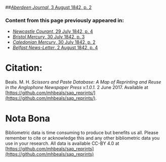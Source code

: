 ##[*Aberdeen Journal*, 3 August 1842, p. 2](https://mhbeals.github.io/sap_html/Aberdeen-Journal/Aberdeen-Journal-3-August-1842-p-2)

### Content from this page previously appeared in:
+ [*Newcastle Courant*, 29 July 1842, p. 4](https://mhbeals.github.io/sap_html/Newcastle-Courant/Newcastle-Courant-29-July-1842-p-4)
+ [*Bristol Mercury*, 30 July 1842, p. 3](https://mhbeals.github.io/sap_html/Bristol-Mercury/Bristol-Mercury-30-July-1842-p-3)
+ [*Caledonian Mercury*, 30 July 1842, p. 2](https://mhbeals.github.io/sap_html/Caledonian-Mercury/Caledonian-Mercury-30-July-1842-p-2)
+ [*Belfast News-Letter*, 2 August 1842, p. 4](https://mhbeals.github.io/sap_html/Belfast-News-Letter/Belfast-News-Letter-2-August-1842-p-4)
                    
# Citation: 

Beals. M. H. *Scissors and Paste Database: A Map of Reprinting and Reuse in the Anglophone Newspaper Press v.1.0.1.* 2 June 2017. Available at [https://github.com/mhbeals/sap_reprints/](https://github.com/mhbeals/sap_reprints/). 
                    
# Nota Bona

Bibliometric data is time consuming to produce but benefits us all. Please remember to cite or acknowledge this and any other bibliometric data you use in your research. All data is available CC-BY 4.0 at [https://github.com/mhbeals/sap_reprints](https://github.com/mhbeals/sap_reprints)